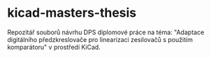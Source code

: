 # kicad-masters-thesis
Repozitář souborů návrhu DPS diplomové práce na téma: "Adaptace digitálního předzkreslovače pro linearizaci zesilovačů s použitím komparátoru" v prostředí KiCad.
